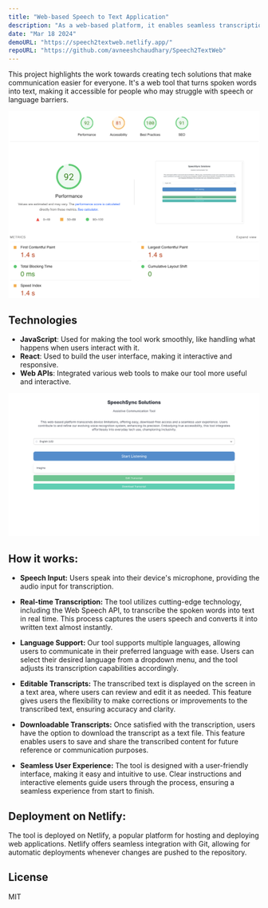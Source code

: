 ```yaml
---
title: "Web-based Speech to Text Application"
description: "As a web-based platform, it enables seamless transcription of spoken words into text for multilingual users"
date: "Mar 18 2024"
demoURL: "https://speech2textweb.netlify.app/"
repoURL: "https://github.com/avneeshchaudhary/Speech2TextWeb"
---
```

This project highlights the work towards creating tech solutions that make communication easier for everyone. It's a web tool that turns spoken words into text, making it accessible for people who may struggle with speech or language barriers.

![ Lighthouse Score](src/content/projects/project-1/lighthouse.png)



## Technologies

-  **JavaScript**: Used for making the tool work smoothly, like handling what happens when users interact with it.
-  **React**: Used to build the user interface, making it interactive and responsive.
-  **Web APIs**: Integrated various web tools to make our tool more useful and interactive.

![Screenshot](src/content/projects/project-1/app.png)

## How it works: 

- **Speech Input:**
   Users speak into their device's microphone, providing the audio input for transcription.

- **Real-time Transcription:**
   The tool utilizes cutting-edge technology, including the Web Speech API, to transcribe the spoken words into text in real time. This process captures the users speech and converts it into written text almost instantly.

- **Language Support:**
   Our tool supports multiple languages, allowing users to communicate in their preferred language with ease. Users can select their desired language from a dropdown menu, and the tool adjusts its transcription capabilities accordingly.

-  **Editable Transcripts:**
   The transcribed text is displayed on the screen in a text area, where users can review and edit it as needed. This feature gives users the flexibility to make corrections or improvements to the transcribed text, ensuring accuracy and clarity.

-  **Downloadable Transcripts:**
   Once satisfied with the transcription, users have the option to download the transcript as a text file. This feature enables users to save and share the transcribed content for future reference or communication purposes.

-  **Seamless User Experience:**
   The tool is designed with a user-friendly interface, making it easy and intuitive to use. Clear instructions and interactive elements guide users through the process, ensuring a seamless experience from start to finish.

## Deployment on Netlify:

The tool is deployed on Netlify, a popular platform for hosting and deploying web applications. Netlify offers seamless integration with Git, allowing for automatic deployments whenever changes are pushed to the repository.


## License

MIT